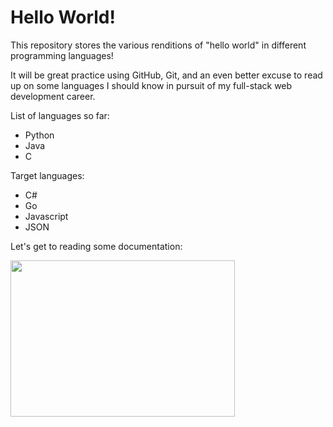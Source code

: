 # Hello World!

This repository stores the various renditions of "hello world" in different programming languages!

It will be great practice using GitHub, Git, and an even better excuse to read up on some languages I should know in pursuit of my full-stack web development career.

List of languages so far:
- Python
- Java
- C

Target languages:
- C#
- Go
- Javascript
- JSON

Let's get to reading some documentation:

<img src="https://user-images.githubusercontent.com/56982428/217997748-3d7df999-9651-478d-839e-72e98ac89acc.gif" width="359" height="250"/>
